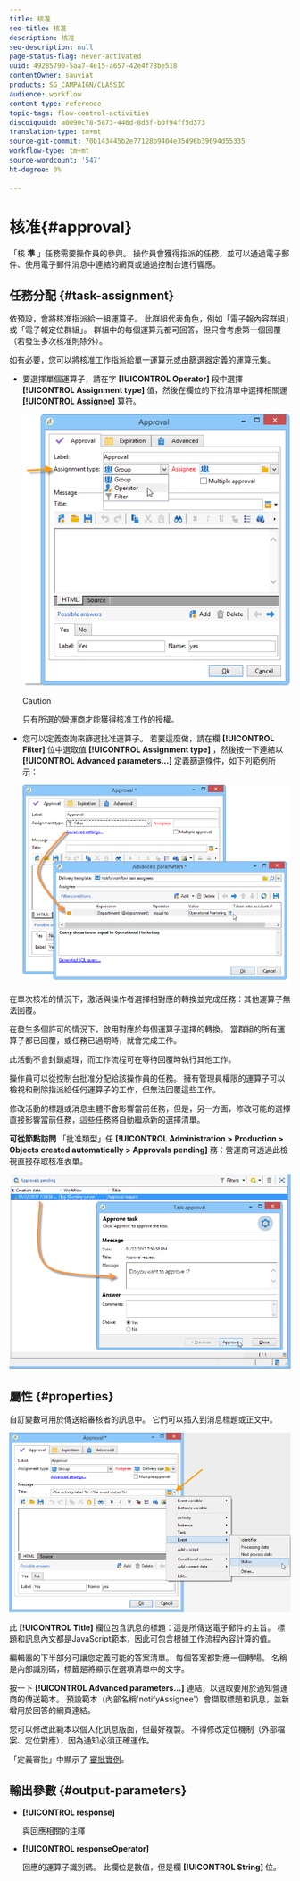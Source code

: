 ```yaml
---
title: 核准
seo-title: 核准
description: 核准
seo-description: null
page-status-flag: never-activated
uuid: 49285790-5aa7-4e15-a657-42e4f78be518
contentOwner: sauviat
products: SG_CAMPAIGN/CLASSIC
audience: workflow
content-type: reference
topic-tags: flow-control-activities
discoiquuid: a0090c78-5873-446d-8d5f-b0f94ff5d373
translation-type: tm+mt
source-git-commit: 70b143445b2e77128b9404e35d96b39694d55335
workflow-type: tm+mt
source-wordcount: '547'
ht-degree: 0%

---
```



# 核准{#approval}

「核 **準** 」任務需要操作員的參與。 操作員會獲得指派的任務，並可以通過電子郵件、使用電子郵件消息中連結的網頁或通過控制台進行響應。

## 任務分配 {#task-assignment}

依預設，會將核准指派給一組運算子。 此群組代表角色，例如「電子報內容群組」或「電子報定位群組」。 群組中的每個運算元都可回答，但只會考慮第一個回覆（若發生多次核准則除外）。

如有必要，您可以將核准工作指派給單一運算元或由篩選器定義的運算元集。

* 要選擇單個運算子，請在字 **[!UICONTROL Operator]** 段中選擇 **[!UICONTROL Assignment type]** 值，然後在欄位的下拉清單中選擇相關運 **[!UICONTROL Assignee]** 算符。

   ![](assets/s_advuser_validation_box_assign.png)

   >[!CAUTION]
   >
   >只有所選的營運商才能獲得核准工作的授權。

* 您可以定義查詢來篩選批准運算子。 若要這麼做，請在欄 **[!UICONTROL Filter]** 位中選取值 **[!UICONTROL Assignment type]** ，然後按一下連結以 **[!UICONTROL Advanced parameters...]** 定義篩選條件，如下列範例所示：

   ![](assets/s_advuser_validation_box_filter.png)

在單次核准的情況下，激活與操作者選擇相對應的轉換並完成任務：其他運算子無法回覆。

在發生多個許可的情況下，啟用對應於每個運算子選擇的轉換。 當群組的所有運算子都已回覆，或任務已過期時，就會完成工作。

此活動不會封鎖處理，而工作流程可在等待回覆時執行其他工作。

操作員可以從控制台批准分配給該操作員的任務。 擁有管理員權限的運算子可以檢視和刪除指派給任何運算子的工作，但無法回覆這些工作。

修改活動的標題或消息主體不會影響當前任務，但是，另一方面，修改可能的選擇直接影響當前任務，這些任務將自動繼承新的選擇清單。

**可從節點訪問** 「批准類型」任 **[!UICONTROL Administration > Production > Objects created automatically > Approvals pending]** 務：營運商可透過此檢視直接存取核准表單。

![](assets/s_advuser_validation_from_console.png)

## 屬性 {#properties}

自訂變數可用於傳送給審核者的訊息中。 它們可以插入到消息標題或正文中。

![](assets/edit_validation.png)

此 **[!UICONTROL Title]** 欄位包含訊息的標題：這是所傳送電子郵件的主旨。 標題和訊息內文都是JavaScript範本，因此可包含根據工作流程內容計算的值。

編輯器的下半部分可讓您定義可能的答案清單。 每個答案都對應一個轉場。 名稱是內部識別碼，標籤是將顯示在選項清單中的文字。

按一下 **[!UICONTROL Advanced parameters...]** 連結，以選取要用於通知營運商的傳送範本。 預設範本（內部名稱&#39;notifyAssignee&#39;）會擷取標題和訊息，並新增用於回答的網頁連結。

您可以修改此範本以個人化訊息版面，但最好複製。 不得修改定位機制（外部檔案、定位對應），因為通知必須正確運作。

「定義審批」中顯示了 [審批實例](../../workflow/using/defining-approvals.md)。

## 輸出參數 {#output-parameters}

* **[!UICONTROL response]**

   與回應相關的注釋

* **[!UICONTROL responseOperator]**

   回應的運算子識別碼。 此欄位是數值，但是欄 **[!UICONTROL String]** 位。

